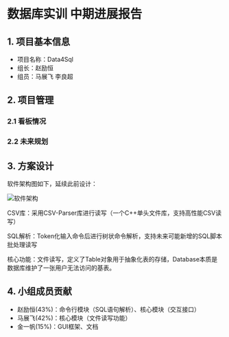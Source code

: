# 数据库实训 中期进展报告

## 1. 项目基本信息

- 项目名称：Data4Sql
- 组长：赵励恒
- 组员：马展飞 李良超

## 2. 项目管理

### 2.1 看板情况



### 2.2 未来规划



## 3. 方案设计

软件架构图如下，延续此前设计：

![软件架构](D:\GitHub\2025-BJTU-DBMS\doc\软件架构.png)

CSV库：采用CSV-Parser库进行读写（一个C++单头文件库，支持高性能CSV读写）

SQL解析：Token化输入命令后进行树状命令解析，支持未来可能新增的SQL脚本批处理读写

核心功能：文件读写，定义了Table对象用于抽象化表的存储，Database本质是数据库维护了一张用户无法访问的基表。

## 4. 小组成员贡献

- 赵励恒(43%)：命令行模块（SQL语句解析）、核心模块（交互接口）
- 马展飞(42%)：核心模块（文件读写功能）
- 金一帆(15%)：GUI框架、文档
